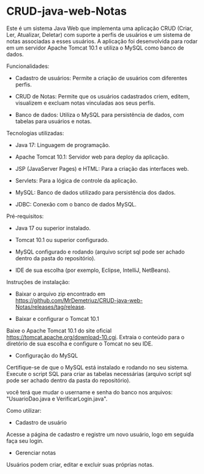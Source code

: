 # CRUD-java-web-Notas
Este é um sistema Java Web que implementa uma aplicação CRUD (Criar, Ler, Atualizar, Deletar) com suporte a perfis de usuários e um sistema de notas associadas a esses usuários. A aplicação foi desenvolvida para rodar em um servidor Apache Tomcat 10.1 e utiliza o MySQL como banco de dados.


Funcionalidades:

- Cadastro de usuários: Permite a criação de usuários com diferentes perfis.

- CRUD de Notas: Permite que os usuários cadastrados criem, editem, visualizem e excluam notas vinculadas aos seus perfis.

- Banco de dados: Utiliza o MySQL para persistência de dados, com tabelas para usuários e notas.


Tecnologias utilizadas:

- Java 17: Linguagem de programação.

- Apache Tomcat 10.1: Servidor web para deploy da aplicação.

- JSP (JavaServer Pages) e HTML: Para a criação das interfaces web.

- Servlets: Para a lógica de controle da aplicação.

- MySQL: Banco de dados utilizado para persistência dos dados.

- JDBC: Conexão com o banco de dados MySQL.


Pré-requisitos:

- Java 17 ou superior instalado.

- Tomcat 10.1 ou superior configurado.

- MySQL configurado e rodando (arquivo script sql pode ser achado dentro da pasta do repositório).

- IDE de sua escolha (por exemplo, Eclipse, IntelliJ, NetBeans).


Instruções de instalação:

- Baixar o arquivo zip encontrado em https://github.com/MrDemetriuz/CRUD-java-web-Notas/releases/tag/release.

- Baixar e configurar o Tomcat 10.1

Baixe o Apache Tomcat 10.1 do site oficial https://tomcat.apache.org/download-10.cgi.
Extraia o conteúdo para o diretório de sua escolha e configure o Tomcat no seu IDE.

- Configuração do MySQL

Certifique-se de que o MySQL está instalado e rodando no seu sistema.
Execute o script SQL para criar as tabelas necessárias (arquivo script sql pode ser achado dentro da pasta do repositório).

você terá que mudar o username e senha do banco nos arquivos: "UsuarioDao.java e VerificarLogin.java".


Como utilizar:

- Cadastro de usuário

Acesse a página de cadastro e registre um novo usuário, logo em seguida faça seu login.

- Gerenciar notas

Usuários podem criar, editar e excluir suas próprias notas.
